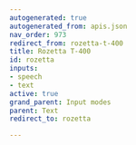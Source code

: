 ```yaml
---
autogenerated: true
autogenerated_from: apis.json
nav_order: 973
redirect_from: rozetta-t-400
title: Rozetta T-400
id: rozetta
inputs:
- speech
- text
active: true
grand_parent: Input modes
parent: Text
redirect_to: rozetta

---
```


